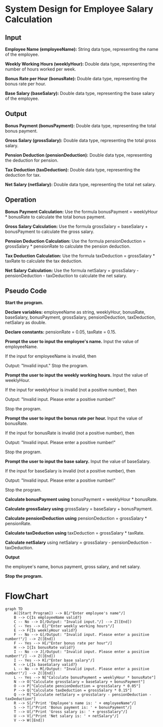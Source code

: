 # System Design for Employee Salary Calculation
## Input

**Employee Name (employeeName):** String data type, representing the name of the employee.

**Weekly Working Hours (weeklyHour):** Double data type, representing the number of hours worked per week.

**Bonus Rate per Hour (bonusRate):** Double data type, representing the bonus rate per hour.

**Base Salary (baseSalary):** Double data type, representing the base salary of the employee.

## Output

**Bonus Payment (bonusPayment):** Double data type, representing the total bonus payment.

**Gross Salary (grossSalary):** Double data type, representing the total gross salary.

**Pension Deduction (pensionDeduction):** Double data type, representing the deduction for pension.

**Tax Deduction (taxDeduction):** Double data type, representing the deduction for tax.

**Net Salary (netSalary):** Double data type, representing the total net salary.

## Operation

**Bonus Payment Calculation:** Use the formula bonusPayment = weeklyHour * bonusRate to calculate the total bonus payment.

**Gross Salary Calculation:** Use the formula grossSalary = baseSalary + bonusPayment to calculate the gross salary.

**Pension Deduction Calculation:** Use the formula pensionDeduction = grossSalary * pensionRate to calculate the pension deduction.

**Tax Deduction Calculation:** Use the formula taxDeduction = grossSalary * taxRate to calculate the tax deduction.

**Net Salary Calculation:** Use the formula netSalary = grossSalary - pensionDeduction - taxDeduction to calculate the net salary.

## Pseudo Code

**Start the program.**

**Declare variables:** employeeName as string, weeklyHour, bonusRate, baseSalary, bonusPayment, grossSalary, pensionDeduction, taxDeduction, netSalary as double.

**Declare constants:** 
pensionRate = 0.05, taxRate = 0.15.

**Prompt the user to input the employee's name.**
Input the value of employeeName.

If the input for employeeName is invalid, then

  Output: "Invalid input."
    Stop the program.

**Prompt the user to input the weekly working hours.**
Input the value of weeklyHour.

If the input for weeklyHour is invalid (not a positive number), then

  Output: "Invalid input. Please enter a positive number!"
  
  Stop the program.

**Prompt the user to input the bonus rate per hour.**
Input the value of bonusRate.

If the input for bonusRate is invalid (not a positive number), then

  Output: "Invalid input. Please enter a positive number!"
 
  Stop the program.

**Prompt the user to input the base salary.**
Input the value of baseSalary.

If the input for baseSalary is invalid (not a positive number), then

   Output: "Invalid input. Please enter a positive number!"
   
   Stop the program.

**Calculate bonusPayment using**
bonusPayment = weeklyHour * bonusRate.

**Calculate grossSalary using**
grossSalary = baseSalary + bonusPayment.

**Calculate pensionDeduction using** pensionDeduction = grossSalary * pensionRate.

**Calculate taxDeduction using** taxDeduction = grossSalary * taxRate.

**Calculate netSalary**
using netSalary = grossSalary - pensionDeduction - taxDeduction.

**Output**

the employee's name, bonus payment, gross salary, and net salary.

**Stop the program.**

# FlowChart

```mermaid
graph TD
    A([Start Program]) --> B[/"Enter employee's name"/]
    B --> C{Is employeeName valid?}
    C -- No --> D[/Output: "Invalid input."/] --> Z([End])
    C -- Yes --> E[/"Enter weekly working hours"/]
    E --> F{Is weeklyHour valid?}
    F -- No --> G[/Output: "Invalid input. Please enter a positive number!"/] --> Z([End])
    F -- Yes --> H[/"Enter bonus rate per hour"/]
    H --> I{Is bonusRate valid?}
    I -- No --> J[/Output: "Invalid input. Please enter a positive number!"/] --> Z([End])
    I -- Yes --> K[/"Enter base salary"/]
    K --> L{Is baseSalary valid?}
    L -- No --> M[/Output: "Invalid input. Please enter a positive number!"/] --> Z([End])
    L -- Yes --> N["Calculate bonusPayment = weeklyHour * bonusRate"]
    N --> O["Calculate grossSalary = baseSalary + bonusPayment"]
    O --> P["Calculate pensionDeduction = grossSalary * 0.05"]
    P --> Q["Calculate taxDeduction = grossSalary * 0.15"]
    Q --> R["Calculate netSalary = grossSalary - pensionDeduction - taxDeduction"]
    R --> S[/"Print 'Employee's name is: ' + employeeName"/]
    S --> T[/"Print 'Bonus payment is: ' + bonusPayment"/]
    T --> U[/"Print 'Gross salary is: ' + grossSalary"/]
    U --> V[/"Print 'Net salary is: ' + netSalary"/]
    V --> W([End])

```
